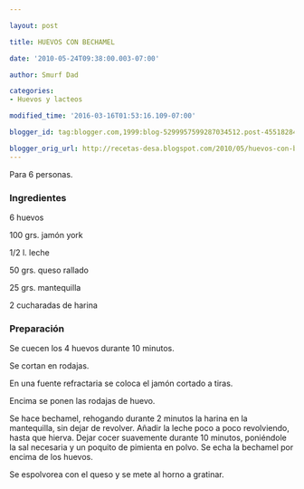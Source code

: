 ```yaml
---

layout: post

title: HUEVOS CON BECHAMEL

date: '2010-05-24T09:38:00.003-07:00'

author: Smurf Dad

categories:
- Huevos y lacteos

modified_time: '2016-03-16T01:53:16.109-07:00'

blogger_id: tag:blogger.com,1999:blog-5299957599287034512.post-4551828454418326254

blogger_orig_url: http://recetas-desa.blogspot.com/2010/05/huevos-con-bechamel.html
---
```


Para 6 personas.

<h3>Ingredientes</h3>

6 huevos

100 grs. jamón york

1/2 l. leche

50 grs. queso rallado

25 grs. mantequilla

2 cucharadas de harina

<h3>Preparación</h3>

Se cuecen los 4 huevos durante 10 minutos.

Se cortan en rodajas.

En una fuente refractaria se coloca el jamón cortado a tiras.

Encima se ponen las rodajas de huevo.

Se hace bechamel, rehogando durante 2 minutos la harina en la mantequilla, sin dejar de revolver. Añadir la leche poco a poco revolviendo, hasta que hierva. Dejar cocer suavemente durante 10 minutos, poniéndole la sal necesaria y un poquito de pimienta en polvo.           Se echa la bechamel por encima de los huevos.

Se espolvorea con el queso y se mete al horno a gratinar.